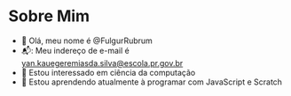 # Sobre Mim

- 👋 Olá, meu nome é @FulgurRubrum
- 📬: Meu indereço de e-mail é yan.kauegeremiasda.silva@escola.pr.gov.br
- 👀 Estou interessado em ciência da computação
- 🌱 Estou aprendendo atualmente à programar com JavaScript e Scratch
